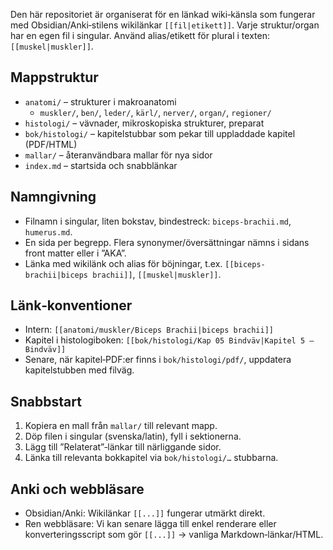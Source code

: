 Den här repositoriet är organiserat för en länkad wiki‑känsla som fungerar med Obsidian/Anki‑stilens wikilänkar `[[fil|etikett]]`. Varje struktur/organ har en egen fil i singular. Använd alias/etikett för plural i texten: `[[muskel|muskler]]`.

## Mappstruktur
- `anatomi/` – strukturer i makroanatomi
  - `muskler/`, `ben/`, `leder/`, `kärl/`, `nerver/`, `organ/`, `regioner/`
- `histologi/` – vävnader, mikroskopiska strukturer, preparat
- `bok/histologi/` – kapitelstubbar som pekar till uppladdade kapitel (PDF/HTML)
- `mallar/` – återanvändbara mallar för nya sidor
- `index.md` – startsida och snabblänkar

## Namngivning
- Filnamn i singular, liten bokstav, bindestreck: `biceps-brachii.md`, `humerus.md`.
- En sida per begrepp. Flera synonymer/översättningar nämns i sidans front matter eller i ”AKA”.
- Länka med wikilänk och alias för böjningar, t.ex. `[[biceps-brachii|biceps brachii]]`, `[[muskel|muskler]]`.

## Länk‑konventioner
- Intern: `[[anatomi/muskler/Biceps Brachii|biceps brachii]]`
- Kapitel i histologiboken: `[[bok/histologi/Kap 05 Bindväv|Kapitel 5 – Bindväv]]`
- Senare, när kapitel‑PDF:er finns i `bok/histologi/pdf/`, uppdatera kapitelstubben med filväg.

## Snabbstart
1) Kopiera en mall från `mallar/` till relevant mapp.
2) Döp filen i singular (svenska/latin), fyll i sektionerna.
3) Lägg till ”Relaterat”‑länkar till närliggande sidor.
4) Länka till relevanta bokkapitel via `bok/histologi/…` stubbarna.

## Anki och webbläsare
- Obsidian/Anki: Wikilänkar `[[...]]` fungerar utmärkt direkt.
- Ren webbläsare: Vi kan senare lägga till enkel renderare eller konverteringsscript som gör `[[...]]` → vanliga Markdown‑länkar/HTML.

